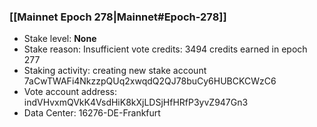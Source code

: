 ### [[Mainnet Epoch 278|Mainnet#Epoch-278]]
* Stake level: **None**
* Stake reason: Insufficient vote credits: 3494 credits earned in epoch 277
* Staking activity: creating new stake account 7aCwTWAFi4NkzzpQUq2xwqdQ2QJ78buCy6HUBCKCWzC6
* Vote account address: indVHvxmQVkK4VsdHiK8kXjLDSjHfHRfP3yvZ947Gn3
* Data Center: 16276-DE-Frankfurt